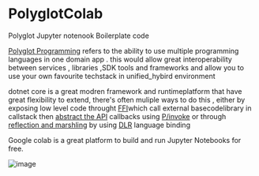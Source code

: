 # PolyglotColab
Polyglot Jupyter notenook Boilerplate code


[Polyglot Programming](https://en.wikipedia.org/wiki/Polyglot_(computing)) refers to the ability  to use multiple programming languages in one domain app  . 
this would allow great interoperability between services , libraries ,SDK tools and frameworks and allow you to use your own  favourite  techstack  in  unified_hybird environment

dotnet core is a great modren framework and  runtimeplatform that have great flexibility to extend,
there's often muliple ways to do this , either by  exposing low level code  throught [FFI](https://en.wikipedia.org/wiki/Foreign_function_interface)which call external basecodelibrary in callstack  then [abstract the API](https://en.wikipedia.org/wiki/Wrapper_function)   callbacks using [P/invoke](https://en.wikipedia.org/wiki/Platform_Invocation_Services) or through  [reflection and marshling](https://en.wikipedia.org/wiki/Language_binding) by using [DLR](https://learn.microsoft.com/en-us/dotnet/framework/reflection-and-codedom/dynamic-language-runtime-overview) language binding

Google colab is a great platform to build and run Jupyter Notebooks for free. 

![image](https://github.com/PrestigeDevop/PolyglotColab/assets/85388342/c682dc96-c0c2-4da8-9ce6-d081c1fb41ff)


   
